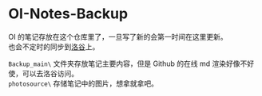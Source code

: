 # OI-Notes-Backup
OI 的笔记存放在这个仓库里了，一旦写了新的会第一时间在这里更新。  
也会不定时的同步到[洛谷](https://www.luogu.com.cn/user/816689#article)上。  

`Backup_main\` 文件夹存放笔记主要内容，但是 Github 的在线 md 渲染好像不好使，可以去洛谷访问。  
`photosource\` 存储笔记中的图片，想拿就拿吧。 

